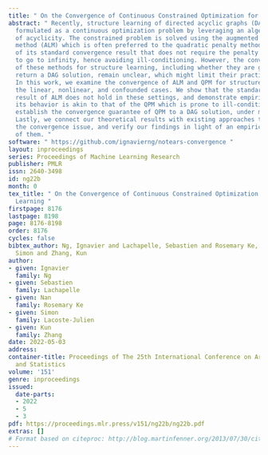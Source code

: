 ```yaml
---
title: " On the Convergence of Continuous Constrained Optimization for Structure Learning "
abstract: " Recently, structure learning of directed acyclic graphs (DAGs) has been
  formulated as a continuous optimization problem by leveraging an algebraic characterization
  of acyclicity. The constrained problem is solved using the augmented Lagrangian
  method (ALM) which is often preferred to the quadratic penalty method (QPM) by virtue
  of its standard convergence result that does not require the penalty coefficient
  to go to infinity, hence avoiding ill-conditioning. However, the convergence properties
  of these methods for structure learning, including whether they are guaranteed to
  return a DAG solution, remain unclear, which might limit their practical applications.
  In this work, we examine the convergence of ALM and QPM for structure learning in
  the linear, nonlinear, and confounded cases. We show that the standard convergence
  result of ALM does not hold in these settings, and demonstrate empirically that
  its behavior is akin to that of the QPM which is prone to ill-conditioning. We further
  establish the convergence guarantee of QPM to a DAG solution, under mild conditions.
  Lastly, we connect our theoretical results with existing approaches to help resolve
  the convergence issue, and verify our findings in light of an empirical comparison
  of them. "
software: " https://github.com/ignavierng/notears-convergence "
layout: inproceedings
series: Proceedings of Machine Learning Research
publisher: PMLR
issn: 2640-3498
id: ng22b
month: 0
tex_title: " On the Convergence of Continuous Constrained Optimization for Structure
  Learning "
firstpage: 8176
lastpage: 8198
page: 8176-8198
order: 8176
cycles: false
bibtex_author: Ng, Ignavier and Lachapelle, Sebastien and Rosemary Ke, Nan and Lacoste-Julien,
  Simon and Zhang, Kun
author:
- given: Ignavier
  family: Ng
- given: Sebastien
  family: Lachapelle
- given: Nan
  family: Rosemary Ke
- given: Simon
  family: Lacoste-Julien
- given: Kun
  family: Zhang
date: 2022-05-03
address:
container-title: Proceedings of The 25th International Conference on Artificial Intelligence
  and Statistics
volume: '151'
genre: inproceedings
issued:
  date-parts:
  - 2022
  - 5
  - 3
pdf: https://proceedings.mlr.press/v151/ng22b/ng22b.pdf
extras: []
# Format based on citeproc: http://blog.martinfenner.org/2013/07/30/citeproc-yaml-for-bibliographies/
---
```

